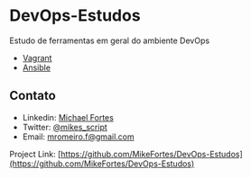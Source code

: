 # DevOps-Estudos
Estudo de ferramentas em geral do ambiente DevOps


- [Vagrant](https://github.com/MikeFortes/DevOps-Estudos/tree/main/Vagrant/ambiente_dev)
- [Ansible](https://github.com/MikeFortes/DevOps-Estudos/tree/main/Ansible)

<!-- CONTACT -->
## Contato

- Linkedin: [Michael Fortes](https://www.linkedin.com/in/mikefortes/)
- Twitter: [@mikes_script
](https://twitter.com/mikes_script)
- Email: mromeiro.f@gmail.com

Project Link: [https://github.com/MikeFortes/DevOps-Estudos](https://github.com/MikeFortes/DevOps-Estudos)